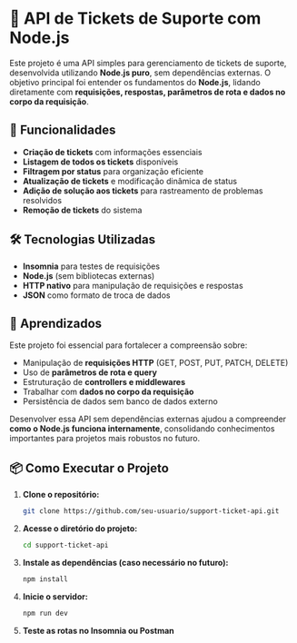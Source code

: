 # 🎫 API de Tickets de Suporte com Node.js  

Este projeto é uma API simples para gerenciamento de tickets de suporte, desenvolvida utilizando **Node.js puro**, sem dependências externas. O objetivo principal foi entender os fundamentos do **Node.js**, lidando diretamente com **requisições, respostas, parâmetros de rota e dados no corpo da requisição**.  

## 🚀 Funcionalidades  

- **Criação de tickets** com informações essenciais  
- **Listagem de todos os tickets** disponíveis  
- **Filtragem por status** para organização eficiente  
- **Atualização de tickets** e modificação dinâmica de status  
- **Adição de solução aos tickets** para rastreamento de problemas resolvidos  
- **Remoção de tickets** do sistema  

## 🛠️ Tecnologias Utilizadas

- **Insomnia** para testes de requisições
- **Node.js** (sem bibliotecas externas)  
- **HTTP nativo** para manipulação de requisições e respostas  
- **JSON** como formato de troca de dados  

## 🎯 Aprendizados  

Este projeto foi essencial para fortalecer a compreensão sobre:  

- Manipulação de **requisições HTTP** (GET, POST, PUT, PATCH, DELETE)  
- Uso de **parâmetros de rota e query**  
- Estruturação de **controllers e middlewares**  
- Trabalhar com **dados no corpo da requisição**  
- Persistência de dados sem banco de dados externo  

Desenvolver essa API sem dependências externas ajudou a compreender **como o Node.js funciona internamente**, consolidando conhecimentos importantes para projetos mais robustos no futuro.  

## 📦 Como Executar o Projeto

1. **Clone o repositório:**  
   ```bash
   git clone https://github.com/seu-usuario/support-ticket-api.git
   ```  

2. **Acesse o diretório do projeto:**  
   ```bash
   cd support-ticket-api
   ```  

3. **Instale as dependências (caso necessário no futuro):**  
   ```bash
   npm install
   ```  

4. **Inicie o servidor:**  
   ```bash
   npm run dev
   ```  

5. **Teste as rotas no Insomnia ou Postman**
